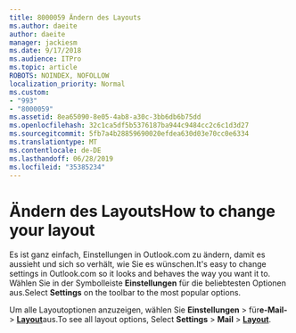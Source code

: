 ```yaml
---
title: 8000059 Ändern des Layouts
ms.author: daeite
author: daeite
manager: jackiesm
ms.date: 9/17/2018
ms.audience: ITPro
ms.topic: article
ROBOTS: NOINDEX, NOFOLLOW
localization_priority: Normal
ms.custom:
- "993"
- "8000059"
ms.assetid: 8ea65090-8e05-4ab8-a30c-3bb6db6b75dd
ms.openlocfilehash: 32c1ca5df5b5376187ba944c9484cc2c6c1d3d27
ms.sourcegitcommit: 5fb7a4b28859690020efdea630d03e70cc0e6334
ms.translationtype: MT
ms.contentlocale: de-DE
ms.lasthandoff: 06/28/2019
ms.locfileid: "35385234"
---
```

# <a name="how-to-change-your-layout"></a><span data-ttu-id="91c89-102">Ändern des Layouts</span><span class="sxs-lookup"><span data-stu-id="91c89-102">How to change your layout</span></span>

<span data-ttu-id="91c89-103">Es ist ganz einfach, Einstellungen in Outlook.com zu ändern, damit es aussieht und sich so verhält, wie Sie es wünschen.</span><span class="sxs-lookup"><span data-stu-id="91c89-103">It's easy to change settings in Outlook.com so it looks and behaves the way you want it to.</span></span> <span data-ttu-id="91c89-104">Wählen Sie in der Symbolleiste **Einstellungen** für die beliebtesten Optionen aus.</span><span class="sxs-lookup"><span data-stu-id="91c89-104">Select **Settings** on the toolbar to the most popular options.</span></span>

<span data-ttu-id="91c89-105">Um alle Layoutoptionen anzuzeigen, wählen Sie **Einstellungen** > für**e-Mail-** > [**Layout**](https://outlook.live.com/mail/options/mail/layout)aus.</span><span class="sxs-lookup"><span data-stu-id="91c89-105">To see all layout options, Select **Settings** > **Mail** > [**Layout**](https://outlook.live.com/mail/options/mail/layout).</span></span>
  